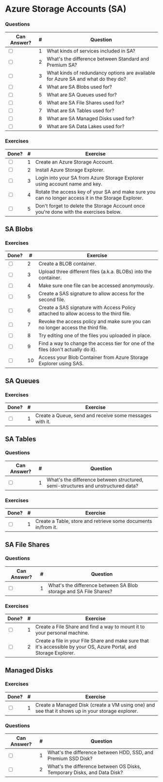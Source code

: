 # Azure Storage Accounts (SA)

### Questions

| Can Answer? | # | Question |
| --- | --- | --- |
| <input type="checkbox"> | 1 | What kinds of services included in SA? |
| <input type="checkbox"> | 2 | What's the difference between Standard and Premium SA? |
| <input type="checkbox"> | 3 | What kinds of redundancy options are available for Azure SA and what do they do? |
| <input type="checkbox"> | 4 | What are SA Blobs used for? |
| <input type="checkbox"> | 5 | What are SA Queues used for? |
| <input type="checkbox"> | 6 | What are SA File Shares used for? |
| <input type="checkbox"> | 7 | What are SA Tables used for? |
| <input type="checkbox"> | 8 | What are SA Managed Disks used for? |
| <input type="checkbox"> | 9 | What are SA Data Lakes used for? |

### Exercises

| Done? | # | Exercise |
| --- | --- | --- |
| <input type="checkbox"> | 1 | Create an Azure Storage Account. |
| <input type="checkbox"> | 2 | Install Azure Storage Explorer. |
| <input type="checkbox"> | 3 | Login into your SA from Azure Storage Explorer using account name and key. |
| <input type="checkbox"> | 4 | Rotate the access key of your SA and make sure you can no longer access it in the Storage Explorer. |
| <input type="checkbox"> | 5 | Don't forget to delete the Storage Account once you're done with the exercises below. |

## SA Blobs

### Exercises

| Done? | # | Exercise |
| --- | --- | --- |
| <input type="checkbox"> | 2 | Create a BLOB container. |
| <input type="checkbox"> | 3 | Upload three different files (a.k.a. BLOBs) into the container. |
| <input type="checkbox"> | 4 | Make sure one file can be accessed anonymously. |
| <input type="checkbox"> | 5 | Create a SAS signature to allow access for the second file. |
| <input type="checkbox"> | 6 | Create a SAS signature with Access Policy attached to allow access to the third file. |
| <input type="checkbox"> | 7 | Revoke the access policy and make sure you can no longer access the third file. |
| <input type="checkbox"> | 8 | Try editing one of the files you uploaded in place. |
| <input type="checkbox"> | 9 | Find a way to change the access tier for one of the files (don't actually do it). |
| <input type="checkbox"> | 10 | Access your Blob Container from Azure Storage Explorer using SAS. |

## SA Queues

### Exercises

| Done? | # | Exercise |
| --- | --- | --- |
| <input type="checkbox"> | 1 | Create a Queue, send and receive some messages with it. |

## SA Tables

### Questions

| Can Answer? | # | Question |
| --- | --- | --- |
| <input type="checkbox"> | 1 | What's the difference between structured, semi-structures and unstructured data? |

### Exercises

| Done? | # | Exercise |
| --- | --- | --- |
| <input type="checkbox"> | 1 | Create a Table, store and retrieve some documents in/from it. |

## SA File Shares

### Questions

| Can Answer? | # | Question |
| --- | --- | --- |
| <input type="checkbox"> | 1 | What's the difference between SA Blob storage and SA File Shares? |

### Exercises

| Done? | # | Exercise |
| --- | --- | --- |
| <input type="checkbox"> | 1 | Create a File Share and find a way to mount it to your personal machine. |
| <input type="checkbox"> | 2 | Create a file in your File Share and make sure that it's accessible by your OS, Azure Portal, and Storage Explorer. |

## Managed Disks

### Exercises

| Done? | # | Exercise |
| --- | --- | --- |
| <input type="checkbox"> | 1 | Create a Managed Disk (create a VM using one) and see that it shows up in your storage explorer. |

### Questions

| Can Answer? | # | Question |
| --- | --- | --- |
| <input type="checkbox"> | 1 | What's the difference between HDD, SSD, and Premium SSD Disk? |
| <input type="checkbox"> | 2 | What's the difference between OS Disks, Temporary Disks, and Data Disk? |
